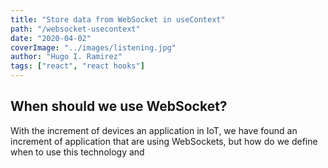 ```yaml
---
title: "Store data from WebSocket in useContext"
path: "/websocket-usecontext"
date: "2020-04-02"
coverImage: "../images/listening.jpg"
author: "Hugo I. Ramirez"
tags: ["react", "react hooks"]
---
```


## When should we use WebSocket?

With the increment of devices an application in IoT, we have found an increment of application that are using WebSockets, but how do we define when to use this technology and
